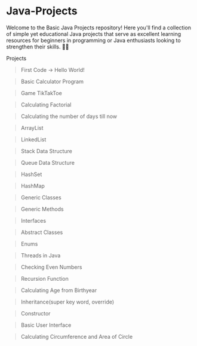 # Java-Projects

Welcome to the Basic Java Projects repository! Here you'll find a collection of simple yet educational Java projects that serve as excellent learning resources for beginners in programming or Java enthusiasts looking to strengthen their skills. 🌟💡

Projects

> First Code -> Hello World!

> Basic Calculator Program 

> Game TikTakToe

> Calculating Factorial

> Calculating the number of days till now

> ArrayList

> LinkedList

> Stack Data Structure

> Queue Data Structure

> HashSet

> HashMap

> Generic Classes

> Generic Methods

> Interfaces

> Abstract Classes

> Enums

> Threads in Java

> Checking Even Numbers                        

> Recursion Function

> Calculating Age from Birthyear

> Inheritance(super key word, override)

> Constructor

> Basic User Interface

> Calculating Circumference and Area of Circle


